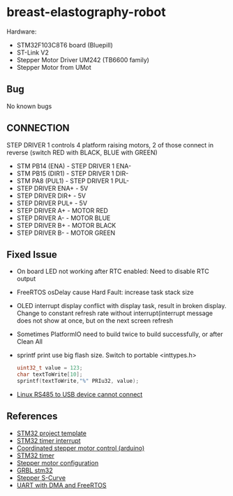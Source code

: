 # breast-elastography-robot

Hardware:

- STM32F103C8T6 board (Bluepill)
- ST-Link V2
- Stepper Motor Driver UM242 (TB6600 family)
- Stepper Motor from UMot

## Bug

No known bugs

## CONNECTION

STEP DRIVER 1 controls 4 platform raising motors, 2 of those connect in reverse (switch RED with BLACK, BLUE with GREEN)

* STM PB14 (ENA) - STEP DRIVER 1 ENA-
* STM PB15 (DIR1) - STEP DRIVER 1 DIR-
* STM PA8 (PUL1) - STEP DRIVER 1 PUL-
* STEP DRIVER ENA+ - 5V
* STEP DRIVER DIR+ - 5V
* STEP DRIVER PUL+ - 5V
* STEP DRIVER A+ - MOTOR RED
* STEP DRIVER A- - MOTOR BLUE
* STEP DRIVER B+ - MOTOR BLACK
* STEP DRIVER B- - MOTOR GREEN

## Fixed Issue

- On board LED not working after RTC enabled: Need to disable RTC output
- FreeRTOS osDelay cause Hard Fault: increase task stack size
- OLED interrupt display conflict with display task, result in broken display. Change to constant refresh rate without interrupt(interrupt message does not show at once, but on the next screen refresh
- Sometimes PlatformIO need to build twice to build successfully, or after Clean All
- sprintf print use big flash size. Switch to portable <inttypes.h>

  ```c
  uint32_t value = 123;
  char textToWrite[10];
  sprintf(textToWrite,"%" PRIu32, value);
  ```
- [Linux RS485 to USB device cannot connect]([https://unix.stackexchange.com/questions/670636/unable-to-use-usb-dongle-based-on-usb-serial-converter-chip](https://unix.stackexchange.com/questions/670636/unable-to-use-usb-dongle-based-on-usb-serial-converter-chip))

## References

- [STM32 project template](https://github.com/Oct19/Bluepill-CubeMX-PlatformIO-Template)
- [STM32 timer interrupt]([https://controllerstech.com/pwm-in-stm32/](https://controllerstech.com/pwm-in-stm32/))
- [Coordinated stepper motor control (arduino)]([https://youtu.be/fHAO7SW-SZI](https://youtu.be/fHAO7SW-SZI))
- [STM32 timer]([https://youtu.be/VfbW6nfG4kw](https://youtu.be/VfbW6nfG4kw))
- [Stepper motor configuration]([https://github.com/brentnd/PiPlot](https://github.com/brentnd/PiPlot))
- [GRBL stm32]([https://github.com/dungjk/grbl-stm32](https://github.com/dungjk/grbl-stm32))
- [Stepper S-Curve]([https://github.com/MGDG/SLineControl](https://github.com/MGDG/SLineControl))
- [UART with DMA and FreeRTOS](https://www.devcoons.com/stm32-uart-receive-unknown-size-data-using-dma-and-freertos/)
